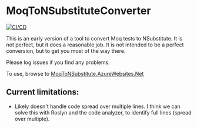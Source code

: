 # MoqToNSubstituteConverter
[![CI/CD](https://github.com/samsmithnz/MoqToNSubstituteConverter/actions/workflows/workflow.yml/badge.svg)](https://github.com/samsmithnz/MoqToNSubstituteConverter/actions/workflows/workflow.yml)

This is an early version of a tool to convert Moq tests to NSubstitute. It is not perfect, but it does a reasonable job. It is not intended to be a perfect conversion, but to get you most of the way there.

Please log issues if you find any problems.

To use, browse to [MoqToNSubstitute.AzureWebsites.Net](https://moqtonsubstitute.azurewebsites.net)

## Current limitations:
- Likely doesn't handle code spread over multiple lines. I think we can solve this with Roslyn and the code analyzer, to identify full lines (spread over multiple).
